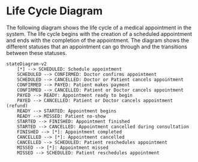 # Life Cycle Diagram

The following diagram shows the life cycle of a medical appointment in the system. The life cycle begins with the creation of a scheduled appointment and ends with the completion of the appointment. The diagram shows the different statuses that an appointment can go through and the transitions between these statuses.

```mermaid
stateDiagram-v2
    [*] --> SCHEDULED: Schedule appointment
    SCHEDULED --> CONFIRMED: Doctor confirms appointment
    SCHEDULED --> CANCELLED: Doctor or Patient cancels appointment
    CONFIRMED --> PAYED: Patient makes payment
    CONFIRMED --> CANCELLED: Patient or Doctor cancels appointment
    PAYED --> READY: Appointment ready to begin
    PAYED --> CANCELLED: Patient or Doctor cancels appointment (refund)
    READY --> STARTED: Appointment begins
    READY --> MISSED: Patient no-show
    STARTED --> FINISHED: Appointment finished
    STARTED --> CANCELLED: Appointment cancelled during consultation
    FINISHED --> [*]: Appointment completed
    CANCELLED --> [*]: Appointment cancelled
    CANCELLED --> SCHEDULED: Patient reschedules appointment
    MISSED --> [*]: Appointment missed
    MISSED --> SCHEDULED: Patient reschedules appointment
```
